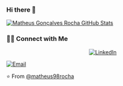 ### Hi there 👋

[![Matheus Gonçalves Rocha GitHub Stats](https://github-readme-stats.vercel.app/api?username=matheus98rocha&show_icons=true&count_private=true)](https://github.com/matheus98rocha)


<h3> 🤝🏻 Connect with Me </h3>

<p align="center">
<a href="https://www.linkedin.com/in/matheus-rocha-79185b169/" target="_blank"><img alt="LinkedIn" src="https://img.shields.io/badge/LinkedIn-matheus-rocha-79185b169-blue?style=flat&logo=linkedin"></a>
  
<a href="mailto:matheus98rocha@gmail.com"><img alt="Email" src="https://img.shields.io/badge/Email-matheus98rocha@gmail.com-blue?style=flat&logo=gmail"></a>
</p>


⭐️ From [@matheus98rocha](https://github.com/matheus98rocha)
